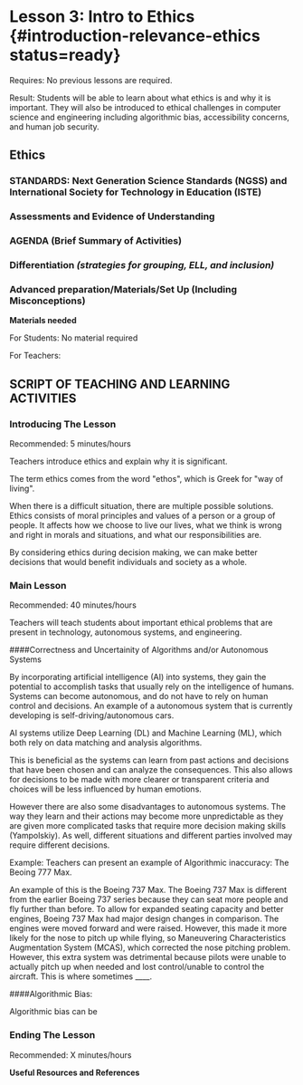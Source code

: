 # Lesson 3: Intro to Ethics {#introduction-relevance-ethics status=ready}

<div class='requirements' markdown='1'>

Requires: No previous lessons are required.

Result: Students will be able to learn about what ethics is and why it is important. They will also be introduced to ethical challenges in computer science and engineering including algorithmic bias, accessibility concerns, and human job security. 

</div>

## Ethics


### STANDARDS: Next Generation Science Standards (NGSS) and International Society for Technology in Education (ISTE)



### Assessments and Evidence of Understanding


### AGENDA (Brief Summary of Activities)


### Differentiation _(strategies for grouping, ELL, and inclusion)_


### Advanced preparation/Materials/Set Up (Including Misconceptions)

**Materials needed**

For Students: No material required

For Teachers:


## SCRIPT OF TEACHING AND LEARNING ACTIVITIES


### Introducing The Lesson

Recommended: 5 minutes/hours

Teachers introduce ethics and explain why it is significant. 


The term ethics comes from the word "ethos", which is Greek for "way of living". 


When there is a difficult situation, there are multiple possible solutions. Ethics consists of moral principles and values of a person or a group of people. It affects how we choose to live our lives, what we think is wrong and right in morals and situations, and what our responsibilities are.

By considering ethics during decision making, we can make better decisions that would benefit individuals and society as a whole.

### Main Lesson

Recommended: 40 minutes/hours

Teachers will teach students about important ethical problems that are present in technology, autonomous systems, and engineering.

####Correctness and Uncertainity of Algorithms and/or Autonomous Systems


By incorporating artificial intelligence (AI) into systems, they gain the potential to accomplish tasks that usually rely on the intelligence of humans. Systems can become autonomous, and do not have to rely on human control and decisions. An example of a autonomous system that is currently developing is self-driving/autonomous cars. 

AI systems utilize Deep Learning (DL) and Machine Learning (ML), which both rely on data matching and analysis algorithms. 


This is beneficial as the systems can learn from past actions and decisions that have been chosen and can analyze the consequences. This also allows for decisions to be made with more clearer or transparent criteria and choices will be less influenced by human emotions.


However there are also some disadvantages to autonomous systems. The way they learn and their actions may become more unpredictable as they are given more complicated tasks that require more decision making skills (Yampolskiy). As well, different situations and different parties involved may require different decisions. 



Example: Teachers can present an example of Algorithmic inaccuracy: The Beoing 777 Max. 


An example of this is the Boeing 737 Max. The Boeing 737 Max is different from the earlier Boeing 737 series because they can seat more people and fly further than before. To allow for expanded seating capacity and better engines, Boeing 737 Max had major design changes in comparison. The engines were moved forward and were raised. However, this made it more likely for the nose to pitch up while flying, so Maneuvering Characteristics Augmentation System (MCAS), which corrected the nose pitching problem. However, this extra system was detrimental because pilots were unable to actually pitch up when needed and lost control/unable to control the aircraft. This is where sometimes ____. 


####Algorithmic Bias:


Algorithmic bias can be 

### Ending The Lesson

Recommended: X minutes/hours


**Useful Resources and References**
